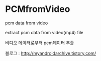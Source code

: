 # PCMfromVideo
pcm data from video

extract pcm data from video(mp4) file

비디오 데이터로부터 pcm데이터 추출

블로그 : http://myandroidarchive.tistory.com/
